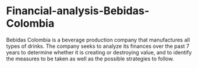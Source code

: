 # Financial-analysis-Bebidas-Colombia
Bebidas Colombia is a beverage production company that manufactures all types of drinks. The company seeks to analyze its finances over the past 7 years to determine whether it is creating or destroying value, and to identify the measures to be taken as well as the possible strategies to follow.
